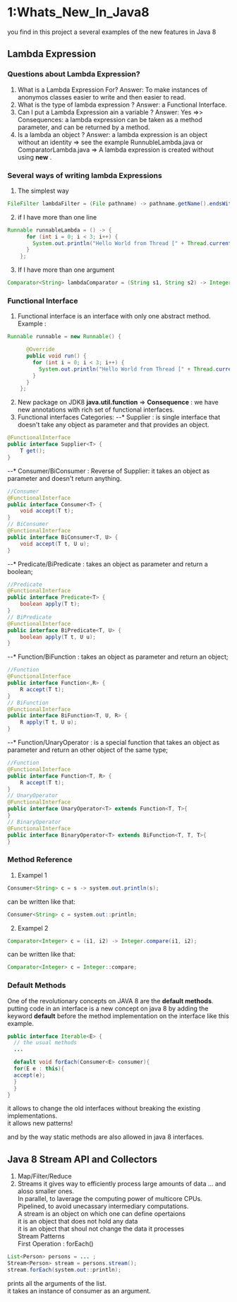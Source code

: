 
# 1:Whats_New_In_Java8
you find in this project a several examples of the new features in Java 8 
## Lambda Expression
### Questions about Lambda Expression?
1. What is a Lambda Expression For? Answer: To make instances of anonymos classes easier to write and then easier to read.
2. What is the type of lambda expression ? Answer: a Functional Interface.
3. Can I put a Lambda Expression ain a variable ? Answer: Yes =>> Consequences: a lambda expression can be taken as a method parameter, and can be returned by a method.
4. Is a lambda an object ? Answer: a lambda expression is an object without an identity => see the example RunnubleLambda.java or ComparatorLambda.java => A lambda expression is created without using **new** .  

### Several ways of writing lambda Expressions
1. The simplest way
```java
FileFilter lambdaFilter = (File pathname) -> pathname.getName().endsWith(".java");
```
2. if I have more than one line
```java
Runnable runnableLambda = () -> {
      for (int i = 0; i < 3; i++) {
        System.out.println("Hello World from Thread [" + Thread.currentThread().getName() + "]");
      }
    };
```
3. If I have more than one argument
```java
Comparator<String> lambdaComparator = (String s1, String s2) -> Integer.compare(s1.length(), s2.length());
```

### Functional Interface
1. Functional interface is an interface with only one abstract method.
Example : 
```java
Runnable runnable = new Runnable() {

      @Override
      public void run() {
        for (int i = 0; i < 3; i++) {
          System.out.println("Hello World from Thread [" + Thread.currentThread().getName() + "]");
        }
      }
    };
```
2. New package on JDK8 **java.util.function**  => **Consequence** : we have new annotations with rich set of functional interfaces.
3. Functional interfaces Categories:
--* Supplier : is single interface that doesn't take any object as parameter and that provides an object.
```java
@FunctionalInterface
public interface Supplier<T> {
	T get();
}
```
--* Consumer/BiConsumer : Reverse of Supplier: it takes an object as parameter and doesn't return anything.
```java
//Consumer
@FunctionalInterface
public interface Consumer<T> {
	void accept(T t);
}
// BiConsumer
@FunctionalInterface
public interface BiConsumer<T, U> {
	void accept(T t, U u);
}
```
--* Predicate/BiPredicate : takes an object as parameter and return a boolean;
```java
//Predicate
@FunctionalInterface
public interface Predicate<T> {
	boolean apply(T t);
}
// BiPredicate
@FunctionalInterface
public interface BiPredicate<T, U> {
	boolean apply(T t, U u);
}
```
--* Function/BiFunction : takes an object as parameter and return an object;
```java
//Function
@FunctionalInterface
public interface Function<,R> {
	R accept(T t);
}
// BiFunction
@FunctionalInterface
public interface BiFunction<T, U, R> {
	R apply(T t, U u);
}
```
--* Function/UnaryOperator : is a special function that takes an object as parameter and return an other object of the same type;
```java
//Function
@FunctionalInterface
public interface Function<T, R> {
	R accept(T t);
}
// UnaryOperator
@FunctionalInterface
public interface UnaryOperator<T> extends Function<T, T>{
}
// BinaryOperator
@FunctionalInterface
public interface BinaryOperator<T> extends BiFunction<T, T, T>{
}
```

### Method Reference
1. Exampel 1
```java
Consumer<String> c = s -> system.out.println(s);
```
can be written like that:
```java
Consumer<String> c = system.out::println;
```
2. Exampel 2
```java
Comparator<Integer> c = (i1, i2) -> Integer.compare(i1, i2);
```
can be written like that:
```java
Comparator<Integer> c = Integer::compare;
```
### Default Methods
One of the revolutionary concepts on JAVA 8 are the **default methods**.  
putting code in an interface is a new concept on java 8 by adding the keyword **default** before the method implementation on the interface like this example.
```java
public interface Iterable<E> {
  // the usual methods 
  ...

  default void forEach(Consumer<E> consumer){
  for(E e : this){
  accept(e);
  }
  }
}
```
it allows to change the old interfaces without breaking the existing implementations.  
it allows new patterns!  

and by the way static methods are also allowed in java 8 interfaces.  
## Java 8 Stream API and Collectors
1. Map/Filter/Reduce
2. Streams
it gives way to efficiently process large amounts of data ... and aloso smaller ones.  
In parallel, to laverage the computing power of multicore CPUs.  
Pipelined, to avoid unecassary intermediary computations.  
A stream is an object on which one can define opertaions  
it is an object that does not hold any data  
it is an object that shoul not change the data it processes  
Stream Patterns  
First Operation : forEach()  
```java
List<Person> persons = ... ;
Stream<Person> stream = persons.stream();
stream.forEach(system.out::println);
```
prints all the arguments of the list.  
it takes an instance of consumer as an argument.  
